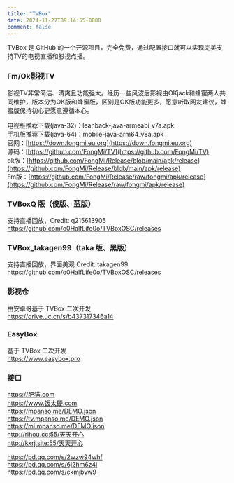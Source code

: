 ```yaml
---
title: "TVBox"
date: 2024-11-27T09:14:55+0800
comment: false
---
```


TVBox 是 GitHub 的一个开源项目，完全免费，通过配置接口就可以实现完美支持TV的电视直播和影视点播。

### Fm/Ok影视TV

影视TV非常简洁、清爽且功能强大。经历一些风波后影视由OKjack和蜂蜜两人共同维护，版本分为OK版和蜂蜜版，区别是OK版功能更多，愿意听取网友建议，蜂蜜版保持初心更愿意遵循本心。

电视版推荐下载(java-32)：leanback-java-armeabi_v7a.apk  
手机版推荐下载(java-64)：mobile-java-arm64_v8a.apk  
官网：[https://down.fongmi.eu.org](https://down.fongmi.eu.org)  
源码：[https://github.com/FongMi/TV](https://github.com/FongMi/TV)  
ok版：[https://github.com/FongMi/Release/blob/main/apk/release](https://github.com/FongMi/Release/blob/main/apk/release)  
Fm版：[https://github.com/FongMi/Release/raw/fongmi/apk/release](https://github.com/FongMi/Release/raw/fongmi/apk/release)  

### TVBoxQ 版（俊版、蓝版）

支持直播回放，Credit: q215613905  
https://github.com/o0HalfLife0o/TVBoxOSC/releases  

### TVBox_takagen99（taka 版、黑版）

支持直播回放，界面美观  Credit: takagen99  
https://github.com/o0HalfLife0o/TVBoxOSC/releases  

### 影视仓

由安卓哥基于 TVBox 二次开发  
https://drive.uc.cn/s/b437317346a14  

### EasyBox

基于 TVBox 二次开发  
https://www.easybox.pro  

### 接口

https://肥猫.com  
https://www.饭太硬.com  
https://mpanso.me/DEMO.json  
https://tv.mpanso.me/DEMO.json  
https://mi.mpanso.me/DEMO.json  
http://rihou.cc:55/天天开心  
http://kxrj.site:55/天天开心  

https://pd.qq.com/s/2wzw94whf  
https://pd.qq.com/s/6j2hm6z4i  
https://pd.qq.com/s/ckmjbvw9  